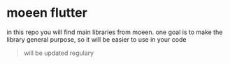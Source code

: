 # moeen flutter

in this repo you will find main libraries from moeen. one goal is to make the library general purpose, so it will be easier to use in your code

> will be updated regulary
